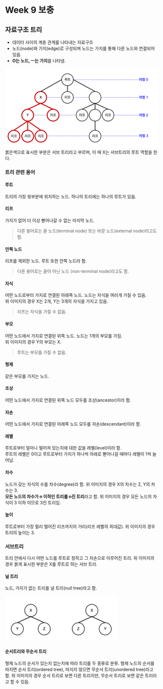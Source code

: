 # Week 9 보충

## 자료구조 트리 
* 데이터 사이의 계층 관계를 나타내는 자료구조
* 노드(node)와 가지(edge)로 구성되며 노드는 가지를 통해 다른 노드와 연결되어 있음.
* **O는 노드, ㅡ는 가지**를 나타냄.  
  
![06](https://github.com/ohbokdong/DesignPatternStudy/blob/master/summary/img/week9_06.png)  
붉은색으로 표시한 부분은 서브 트리라고 부르며, 이 때 X는 서브트리의 루트 역할을 한다.
  
### 트리 관련 용어

#### 루트
트리의 가장 윗부분에 위치하는 노드. 하나의 트리에는 하나의 루트가 있음.

#### 리프
가지가 없어 더 이상 뻗어나갈 수 없는 마지막 노드.  
> 다른 용어로는 끝 노드(terminal node) 또는 바깥 노드(external node)라고도 함. 

#### 안쪽 노드
리프를 제외한 노드. 루트 또한 안쪽 노드라 함.
> 다른 용어로는 끝이 아닌 노드 (non-terminal node)라고도 함.

#### 자식
어떤 노드로부터 가지로 연결된 아래쪽 노드. 노드는 자식을 여러개 가질 수 있음.  
위 이미지의 경우 X는 2개, Y는 3개의 자식을 가지고 있음.
> 리프는 자식을 가질 수 없음.

#### 부모
어떤 노드에서 가지로 연결된 위쪽 노드. 노드는 1개의 부모를 가짐.  
위 이미지의 경우 Y의 부모는 X.
> 루트는 부모를 가질 수 없음.

#### 형제
같은 부모를 가지는 노드.

#### 조상
어떤 노드에서 가지로 연결된 위쪽 노드 모두를 조상(ancestor)이라 함.

#### 자손
어떤 노드에서 가지로 연결된 아래쪽 노드 모두를 자손(descendant)이라 함.

#### 레벨
루트로부터 얼마나 떨어져 있는지에 대한 값을 레벨(level)이라 함.  
루트의 레벨은 0이고 루트로부터 가지가 하나씩 아래로 뻗어나갈 때마다 레벨이 1씩 늘어남.

#### 차수
노드가 갖는 자식의 수를 차수(degree)라 함. 위 이미지의 경우 X의 차수는 2, Y의 차수는 3.  
**모든 노드의 차수가 n 이하인 트리를 n진 트리**라고 함. 위 이미지의 경우 모든 노드의 자식이 3 이하 이므로 3진 트리임.

#### 높이
루트로부터 가장 멀리 떨어진 리프까지의 거리(리프 레벨의 최대값). 위 이미지의 경우 트리의 높이는 3.

### 서브트리
트리 안에서 다시 어떤 노드를 루트로 정하고 그 자손으로 이루어진 트리. 위 이미지의 경우 붉게 표시한 부분은 X를 루트로 하는 서브 트리.

#### 널 트리
노드, 가지가 없는 트리를 널 트리(null tree)라고 함.

![07](https://github.com/ohbokdong/DesignPatternStudy/blob/master/summary/img/week9_07.png)
#### 순서트리와 무순서 트리
형제 노드의 순서가 있는지 없는지에 따라 트리를 두 종류로 분류. 형제 노드의 순서를 따지면 순서 트리(ordered tree), 따지지 않으면 무순서 트리(unordered tree)라고 함. 위 이미지의 경우 순서 트리로 보면 다른 트리지만, 무순서 트리로 보면 같은 트리라고 할 수 있음.

